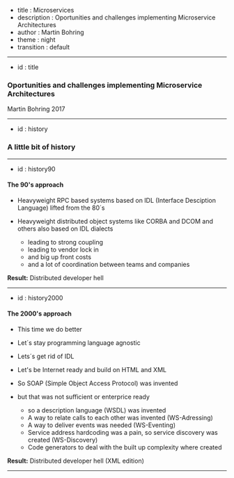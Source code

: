 - title : Microservices
- description : Oportunities and challenges implementing Microservice Architectures
- author : Martin Bohring
- theme : night
- transition : default

***
- id : title

### Oportunities and challenges implementing Microservice Architectures ###

Martin Bohring 2017

***
- id : history

### A little bit of history ###

***
- id : history90

#### The 90's approach ####

- Heavyweight RPC based systems based on IDL (Interface Desciption Language) lifted from the 80´s
- Heavyweight distributed object systems like CORBA and DCOM and others also based on IDL dialects

  - leading to strong coupling
  - leading to vendor lock in
  - and big up front costs
  - and a lot of coordination between teams and companies

**Result:** Distributed developer hell

***
- id : history2000

#### The 2000's approach ####

- This time we do better
- Let´s stay programming language agnostic
- Lets´s get rid of IDL
- Let's be Internet ready and build on HTML and XML
- So SOAP (Simple Object Access Protocol) was invented

- but that was not sufficient or enterprice ready

  - so a description language (WSDL) was invented
  - A way to relate calls to each other was invented (WS-Adressing)
  - A way to deliver events was needed (WS-Eventing)
  - Service address hardcoding was a pain, so service discovery was created (WS-Discovery)
  - Code generators to deal with the built up complexity where created

**Result:** Distributed developer hell (XML edition)

***
